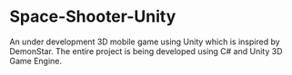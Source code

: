 # Space-Shooter-Unity
An under development 3D mobile game using Unity which is inspired by DemonStar.
The entire project is being developed using C# and Unity 3D Game Engine.
